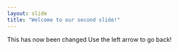 ```yaml
---
layout: slide
title: "Welcome to our second slide!"
---
```

This has now been changed
Use the left arrow to go back!
